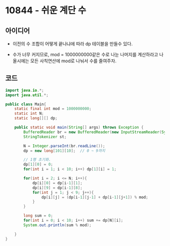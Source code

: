 # 10844 - 쉬운 계단 수

## 아이디어

* 이전의 수 조합이 어떻게 끝나냐에 따라 dp 테이블을 만들수 있다.

* 수가 너무 커지므로, mod = 1000000000같은 수로 나눈 나머지를 계산하라고 나올시에는 모든 사칙연산에 mod로 나눠서 수를 줄여주자.


## 코드

```java
import java.io.*;
import java.util.*;

public class Main{
    static final int mod = 1000000000;
    static int N;
    static long[][] dp;

    public static void main(String[] args) throws Exception {
        BufferedReader br = new BufferedReader(new InputStreamReader(System.in));
        StringTokenizer st;

        N = Integer.parseInt(br.readLine());
        dp = new long[101][10];  // 0 ~ 9까지

        // 1행 초기화.
        dp[1][0] = 0;
        for(int i = 1; i < 10; i++) dp[1][i] = 1;

        for(int i = 2; i <= N; i++){
            dp[i][0] = dp[i-1][1];
            dp[i][9] = dp[i-1][8];
            for(int j = 1; j < 9; j++){
                dp[i][j] = (dp[i-1][j-1] + dp[i-1][j+1]) % mod;
            }
        }

        long sum = 0;
        for(int i = 0; i < 10; i++) sum += dp[N][i];
        System.out.println(sum % mod);

    }
}
```
